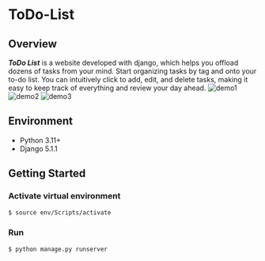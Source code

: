 # ToDo-List

## Overview
***ToDo List*** is a website developed with django, which helps you offload dozens of tasks from your mind. Start organizing tasks by tag and onto your to-do list. You can intuitively click to add, edit, and delete tasks, making it easy to keep track of everything and review your day ahead.
![demo1](https://github.com/user-attachments/assets/c369cb72-6d92-4b05-b990-a2f2168cb8e7)
![demo2](https://github.com/user-attachments/assets/17ce6352-61ca-4069-946f-105f13f61537)
![demo3](https://github.com/user-attachments/assets/ae88a1a5-a279-45cf-a126-7b42ca36bc8b)



## Environment
- Python 3.11+
- Django 5.1.1

## Getting Started

### Activate virtual environment
```bash
$ source env/Scripts/activate
```

### Run 
```bash
$ python manage.py runserver
```
